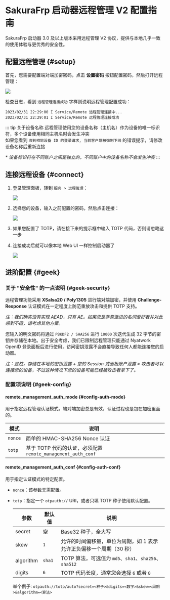 # SakuraFrp 启动器远程管理 V2 配置指南

SakuraFrp 启动器 3.0 及以上版本采用远程管理 V2 协议，提供与本地几乎一致的使用体验与更优秀的安全性。

## 配置远程管理 {#setup}

首先，您需要配置端对端加密密码，点击 **设置密码** 按钮配置密码，然后打开远程管理：

![](./_images/remote-v2-setup.png)

检查日志，看到 `远程管理连接成功` 字样则说明远程管理配置成功：

```log
2023/02/31 22:29:00 I Service/Remote 远程管理连接中...
2023/02/31 22:29:01 I Service/Remote 远程管理连接成功
```

::: tip 关于设备名称
远程管理使用您的设备名称（主机名）作为设备的唯一标识符，多个设备使用相同主机名时会发生冲突  
如果您看到 `收到相同设备 ID 的登录请求, 当前客户端被强制下线` 的错误提示，请修改设备名称后重新连接

_* 设备标识符在不同账户之间是独立的，不同账户中的设备名称不会发生冲突_
:::

## 连接远程设备 {#connect}

1. 登录管理面板，转到 `服务 > 远程管理`：

   ![](./_images/remote-v2-connect-1.png)

1. 选择您的设备，输入之前配置的密码，然后点击连接：

   ![](./_images/remote-v2-connect-2.png)

1. 如果您配置了 TOTP，请在接下来的提示框中输入 TOTP 代码，否则请忽略这一步

1. 连接成功后就可以像本地 Web UI 一样控制启动器了

   ![](./_images/remote-v2-connect-3.png)

## 进阶配置 {#geek}

### 关于 "安全性" 的一点说明 {#geek-security}

远程管理功能采用 **XSalsa20 / Poly1305** 进行端对端加密，并使用 **Challenge-Response** 认证模式在一定程度上防范重放攻击和提供 TOTP 支持。

_注：我们确实没有实现 AEAD，只有 AE。如果您是非常激进的名词爱好者并对此感到不适，请考虑其他方案。_

您输入的明文密码将通过 `PBKDF2 / SHA256` 进行 `10000` 次迭代生成 32 字节的密钥并存储在本地。出于安全考虑，我们已限制远程管理只能通过 Nyatwork OpenID 登录面板后进行使用，访问密钥泄露不会直接导致任何人都能连接您的启动器。

_注：显然，存储在本地的密钥泄露 + 您的 Session 或面板账户泄露 = 攻击者可以连接您的设备，不过这种情况下您的设备可能已经被攻击者拿下了。_

### 配置项说明 {#geek-config}

#### remote_management_auth_mode {#config-auth-mode}

用于指定远程管理认证模式。端对端加密总是有效，认证过程也是包在加密里面的。

| 模式 | 说明 |
| --- | --- |
| `nonce` | 简单的 HMAC-SHA256 Nonce 认证 |
| `totp` | 基于 TOTP 代码的认证，必须配置 `remote_management_auth_conf` |

#### remote_management_auth_conf {#config-auth-conf}

用于指定认证模式的特定配置。

- `nonce`：该参数无需配置。

- `totp`：指定一个 `otpauth://` URI，或者只填 TOTP 种子使用默认配置。

  | 参数 | 默认值 | 说明 |
  | --- | --- | --- |
  | secret | 空 | Base32 种子，全大写 |
  | skew | `1` | 允许的时间偏移量，单位为周期，如 1 表示允许正负偏移一个周期（30 秒） |
  | algorithm | `sha1` | TOTP 算法，可选值为 `md5`、`sha1`、`sha256`、`sha512` |
  | digits | `6` | TOTP 代码长度，通常您会选择 `6` 或者 `8` |

  举个例子: `otpauth://totp/auto?secret=<种子>&digits=<数字>&skew=<周期>&algorithm=<算法>`
